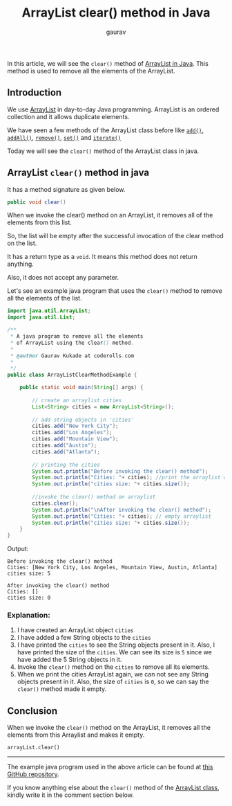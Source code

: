 ﻿---
layout: post
title: "ArrayList clear() method in Java"
author: gaurav
categories: [Collections, ArrayList]
toc: true
description: "In this article, we will see clear() method of ArrayList in Java. This method is used to remove all the elements of the current ArrayList."
---

In this article, we will see the `clear()` method of [ArrayList in Java](https://coderolls.com/arraylist-in-java/). This method is used to remove all the elements of the ArrayList.

## Introduction

We use [ArrayList](https://coderolls.com/arraylist-in-java/) in day-to-day Java programming. ArrayList is an ordered collection and it allows duplicate elements.
 
 We have seen a few methods of the ArrayList class before like [`add()`](https://coderolls.com/add-element-in-arraylist/), [`addAll()`](http://127.0.0.1:4000/arraylist-addall-method-in-java/), [`remove()`](https://coderolls.com/remove-element-from-arraylist/), [`set()`](https://coderolls.com/change-element-in-arraylist/) and [`iterate()`](http://coderolls.com/iterating-the-arraylist-in-java/)

Today we will see the `clear()` method of the ArrayList class in java.

## ArrayList `clear()` method in java

It has a method signature as given below.
```java
public void clear()
```

When we invoke the clear() method on an ArrayList, it removes all of the elements from this list. 

So, the list will be empty after the successful invocation of the clear method on the list.

It has a return type as a `void`. It means this method does not return anything.

Also, it does not accept any parameter.

Let's see an example java program that uses the `clear()` method to remove all the elements of the list.

```java
import java.util.ArrayList;
import java.util.List;

/**
 * A java program to remove all the elements 
 * of ArrayList using the clear() method.
 * 
 * @author Gaurav Kukade at coderolls.com
 *
 */
public class ArrayListClearMethodExample {

	public static void main(String[] args) {
		
		// create an arraylist cities
		List<String> cities = new ArrayList<String>();
		
		// add string objects in 'cities'
		cities.add("New York City");
		cities.add("Los Angeles");
		cities.add("Mountain View");
		cities.add("Austin");
		cities.add("Atlanta");
		
		// printing the cities
		System.out.println("Before invoking the clear() method");
		System.out.println("Cities: "+ cities); //print the arraylist with elements
		System.out.println("cities size: "+ cities.size());
		
		//invoke the clear() method on arraylist
		cities.clear();
		System.out.println("\nAfter invoking the clear() method");
		System.out.println("Cities: "+ cities); // empty arraylist
		System.out.println("cities size: "+ cities.size());
	}
}
```
Output:
```
Before invoking the clear() method
Cities: [New York City, Los Angeles, Mountain View, Austin, Atlanta]
cities size: 5

After invoking the clear() method
Cities: []
cities size: 0
```
### Explanation:

1. I have created an ArrayList object `cities`
2. I have added a few String objects to the `cities`
3. I have printed the `cities` to see the String objects present in it. Also, I have printed the size of the `cities`. We can see its size is `5` since we have added the 5 String objects in it.
4. Invoke the `clear()` method on the `cities` to remove all its elements.
5. When we print the cities ArrayList again, we can not see any String objects present in it. Also, the size of `cities` is `0`, so we can say the `clear()` method made it empty.

## Conclusion

When we invoke the `clear()` method on the ArrayList, it removes all the elements from this Arraylist and makes it empty.
```
arrayList.clear()
```

---

The example java program used in the above article can be found at [this GitHub repository](https://github.com/coderolls/blogpost-coding-examples/tree/main/collections/arraylist/arraylist-clear-method-in-java).

If you know anything else about the `clear()` method of the [ArrayList class](https://coderolls.com/arraylist-in-java/), kindly write it in the comment section below.
